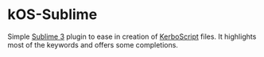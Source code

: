 kOS-Sublime
===========

Simple [Sublime 3](http://www.sublimetext.com/3) plugin to ease in creation of 
[KerboScript](https://github.com/Nivekk/KOS) files. It highlights most of the 
keywords and offers some completions.
